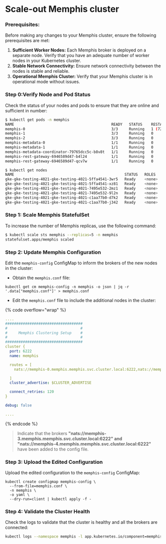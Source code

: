 # Scale-out Memphis cluster

### Prerequisites:

Before making any changes to your Memphis cluster, ensure the following prerequisites are met:

1. **Sufficient Worker Nodes:** Each Memphis broker is deployed on a separate node. Verify that you have an adequate number of worker nodes in your Kubernetes cluster.
2. **Stable Network Connectivity:** Ensure network connectivity between the nodes is stable and reliable.
3. **Operational Memphis Cluster:** Verify that your Memphis cluster is in operational mode without issues.

### Step 0:Verify Node and Pod Status

Check the status of your nodes and pods to ensure that they are online and sufficient in number:

```bash
$ kubectl get pods -n memphis
NAME                                            READY   STATUS    RESTARTS      AGE
memphis-0                                       3/3     Running   1 (72s ago)   2m6s
memphis-1                                       3/3     Running   0             2m6s
memphis-2                                       3/3     Running   0             2m6s
memphis-metadata-0                              1/1     Running   0             2m6s
memphis-metadata-1                              1/1     Running   0             2m6s
memphis-metadata-coordinator-79765dcc5c-b8v8t   1/1     Running   0             2m6s
memphis-rest-gateway-6946589d47-b4l24           1/1     Running   0             2m6s
memphis-rest-gateway-6946589d47-qcv7w           1/1     Running   0             2m6s

$ kubectl get nodes
NAME                                                  STATUS   ROLES    AGE    VERSION
gke-gke-testing-4021-gke-testing-4021-5ffa4541-3wr5   Ready    <none>   7d7h   v1.25.12-gke.500
gke-gke-testing-4021-gke-testing-4021-5ffa4541-xz81   Ready    <none>   35s    v1.25.12-gke.500
gke-gke-testing-4021-gke-testing-4021-7495e532-2mz1   Ready    <none>   7d7h   v1.25.12-gke.500
gke-gke-testing-4021-gke-testing-4021-7495e532-9l2n   Ready    <none>   34s    v1.25.12-gke.500
gke-gke-testing-4021-gke-testing-4021-c1aa77b0-d7k2   Ready    <none>   35s    v1.25.12-gke.500
gke-gke-testing-4021-gke-testing-4021-c1aa77b0-j342   Ready    <none>   7d7h   v1.25.12-gke.500
```

### Step 1: Scale Memphis StatefulSet

To increase the number of Memphis replicas, use the following command:

```bash
$ kubectl scale sts memphis --replicas=5 -n memphis
statefulset.apps/memphis scaled
```

### Step 2: Update Memphis Configuration

Edit the `memphis-config` ConfigMap to inform the brokers of the new nodes in the cluster:

* Obtain the `memphis.conf` file:

```
kubectl get cm memphis-config -n memphis -o json | jq -r '.data["memphis.conf"]' > memphis.conf
```

* Edit the `memphis.conf` file to include the additional nodes in the cluster:

{% code overflow="wrap" %}
```yaml
....
###################################
#                                 #
#     Memphis Clustering Setup    #
#                                 #
###################################
cluster {
  port: 6222
  name: memphis

  routes = [
    nats://memphis-0.memphis.memphis.svc.cluster.local:6222,nats://memphis-1.memphis.memphis.svc.cluster.local:6222,nats://memphis-2.memphis.memphis.svc.cluster.local:6222,nats://memphis-3.memphis.memphis.svc.cluster.local:6222,nats://memphis-4.memphis.memphis.svc.cluster.local:6222,

  ]
  cluster_advertise: $CLUSTER_ADVERTISE

  connect_retries: 120
}

debug: false

....
```
{% endcode %}

> Indicate that the brokers **"nats://memphis-3.memphis.memphis.svc.cluster.local:6222" and "nats://memphis-4.memphis.memphis.svc.cluster.local:6222"** have been added to the config file.

### Step 3: Upload the Edited Configuration

Upload the edited configuration to the `memphis-config` ConfigMap:

```basic
kubectl create configmap memphis-config \
  --from-file=memphis.conf \
  -n memphis \
  -o yaml \
  --dry-run=client | kubectl apply -f -
```

### Step 4: Validate the Cluster Health

Check the logs to validate that the cluster is healthy and all the brokers are connected:

```bash
kubectl logs --namespace memphis -l app.kubernetes.io/component=memphis-statefulset
```
